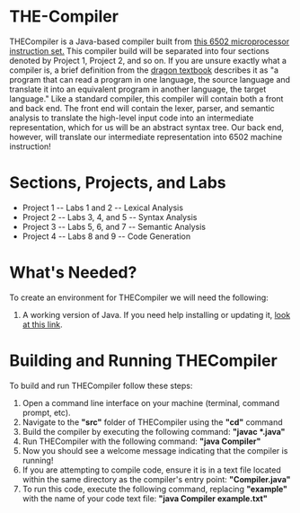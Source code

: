 # THE-Compiler

THECompiler is a Java-based compiler built from [this 6502 microprocessor instruction set.](https://www.labouseur.com/commondocs/6502alan-instruction-set.pdf) This compiler build will be separated into four sections denoted by Project 1, Project 2, and so on. If you are unsure exactly what a compiler is, a brief definition from the [dragon textbook](https://www.amazon.com/Compilers-Principles-Techniques-Tools-Edition/dp/0321486811) describes it as "a program that can read a program in one lan­guage, the source language and translate it into an equivalent program in another language, the target language." Like a standard compiler, this compiler will contain both a front and back end. The front end will contain the lexer, parser, and semantic analysis to translate the high-level input code into an intermediate representation, which for us will be an abstract syntax tree. Our back end, however, will translate our intermediate representation into 6502 machine instruction!

# Sections, Projects, and Labs
- Project 1 -- Labs 1 and 2 -- Lexical Analysis
- Project 2 -- Labs 3, 4, and 5 -- Syntax Analysis
- Project 3 -- Labs 5, 6, and 7 -- Semantic Analysis
- Project 4 -- Labs 8 and 9 -- Code Generation

# What's Needed?
To create an environment for THECompiler we will need the following:

1. A working version of Java. If you need help installing or updating it, [look at this link](https://www.java.com/en/download/help/download_options.html).

# Building and Running THECompiler
To build and run THECompiler follow these steps:

1. Open a command line interface on your machine (terminal, command prompt, etc).
2. Navigate to the **"src"** folder of THECompiler using the **"cd"** command
3. Build the compiler by executing the following command: **"javac \*.java"**
4. Run THECompiler with the following command: **"java Compiler"**
5. Now you should see a welcome message indicating that the compiler is running!
6. If you are attempting to compile code, ensure it is in a text file located within the same directory as the compiler's entry point: **"Compiler.java"**
7. To run this code, execute the following command, replacing **"example"** with the name of your code text file: **"java Compiler example.txt"**
